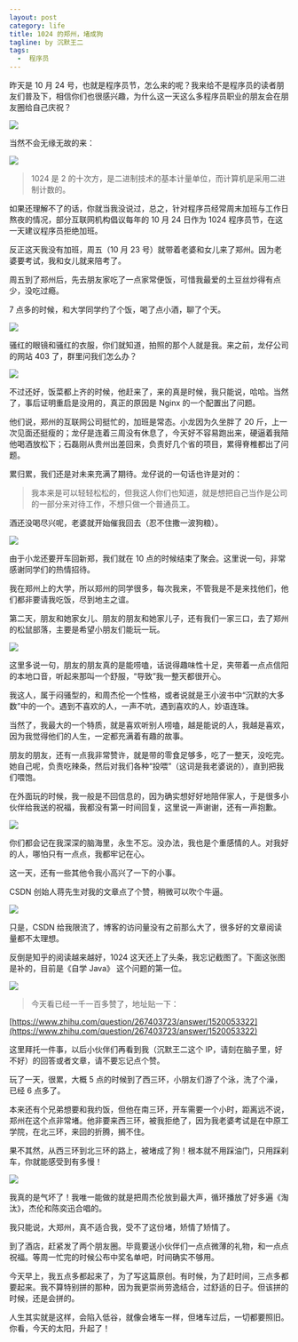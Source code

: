 ```yaml
---
layout: post
category: life
title: 1024 的郑州，堵成狗
tagline: by 沉默王二
tags: 
  -  程序员
---
```



昨天是 10 月 24 号，也就是程序员节，怎么来的呢？我来给不是程序员的读者朋友们普及下，相信你们也很感兴趣，为什么这一天这么多程序员职业的朋友会在朋友圈给自己庆祝？



<!--more-->

![](https://upload-images.jianshu.io/upload_images/1179389-81e75232df0cee84.png?imageMogr2/auto-orient/strip%7CimageView2/2/w/1240)

当然不会无缘无故的来：

![](https://upload-images.jianshu.io/upload_images/1179389-1d09b38ee696bd63.png?imageMogr2/auto-orient/strip%7CimageView2/2/w/1240)

>1024 是 2 的十次方，是二进制技术的基本计量单位，而计算机是采用二进制计数的。

如果还理解不了的话，你就当我没说过，总之，针对程序员经常周末加班与工作日熬夜的情况，部分互联网机构倡议每年的 10 月 24 日作为 1024 程序员节，在这一天建议程序员拒绝加班。

反正这天我没有加班，周五（10 月 23 号）就带着老婆和女儿来了郑州。因为老婆要考试，我和女儿就来陪考了。

周五到了郑州后，先去朋友家吃了一点家常便饭，可惜我最爱的土豆丝炒得有点少，没吃过瘾。

7 点多的时候，和大学同学约了个饭，喝了点小酒，聊了个天。

![](https://upload-images.jianshu.io/upload_images/1179389-721ddea9368ad235.png?imageMogr2/auto-orient/strip%7CimageView2/2/w/1240)

骚红的眼镜和骚红的衣服，你们就知道，拍照的那个人就是我。来之前，龙仔公司的网站 403 了，群里问我们怎么办？

![](https://upload-images.jianshu.io/upload_images/1179389-9000d53279fe8ae1.png?imageMogr2/auto-orient/strip%7CimageView2/2/w/1240)

不过还好，饭菜都上齐的时候，他赶来了，来的真是时候，我只能说，哈哈。当然了，事后证明重启是没用的，真正的原因是 Nginx 的一个配置出了问题。

他们说，郑州的互联网公司挺忙的，加班是常态。小龙因为久坐胖了 20 斤，上一次见面还挺瘦的；龙仔是连着三周没有休息了，今天好不容易跑出来，硬逼着我陪他喝酒放松下；石磊刚从贵州出差回来，负责好几个省的项目，累得脊椎都出了问题。

累归累，我们还是对未来充满了期待。龙仔说的一句话也许是对的：

>我本来是可以轻轻松松的，但我这人你们也知道，就是想把自己当作是公司的一部分来对待工作，不想只做一个普通员工。

酒还没喝尽兴呢，老婆就开始催我回去（忍不住撒一波狗粮）。

![](https://upload-images.jianshu.io/upload_images/1179389-265a9d64b5260f38.png?imageMogr2/auto-orient/strip%7CimageView2/2/w/1240)

由于小龙还要开车回新郑，我们就在 10 点的时候结束了聚会。这里说一句，非常感谢同学们的热情招待。

我在郑州上的大学，所以郑州的同学很多，每次我来，不管我是不是来找他们，他们都非要请我吃饭，尽到地主之谊。

第二天，朋友和她家女儿、朋友的朋友和她家儿子，还有我们一家三口，去了郑州的松鼠部落，主要是希望小朋友们能玩一玩。

![](https://upload-images.jianshu.io/upload_images/1179389-952132617f2bd21a.png?imageMogr2/auto-orient/strip%7CimageView2/2/w/1240)

这里多说一句，朋友的朋友真的是能唠嗑，话说得趣味性十足，夹带着一点点信阳的本地口音，听起来那叫一个舒服，“导致”我一整天都很开心。

我这人，属于闷骚型的，和周杰伦一个性格，或者说就是王小波书中“沉默的大多数”中的一个。遇到不喜欢的人，一声不吭，遇到喜欢的人，妙语连珠。

当然了，我最大的一个特质，就是喜欢听别人唠嗑，越是能说的人，我越是喜欢，因为我觉得他们的人生，一定都充满着有趣的故事。

朋友的朋友，还有一点我非常赞许，就是带的零食足够多，吃了一整天，没吃完。她自己呢，负责吃辣条，然后对我们各种“投喂”（这词是我老婆说的），直到把我们喂饱。

在外面玩的时候，我一般是不回信息的，因为确实想好好地陪伴家人，于是很多小伙伴给我送的祝福，我都没有第一时间回复，这里说一声谢谢，还有一声抱歉。

![](https://upload-images.jianshu.io/upload_images/1179389-a3b6e32feb175bc2.png?imageMogr2/auto-orient/strip%7CimageView2/2/w/1240)

你们都会记在我深深的脑海里，永生不忘。没办法，我也是个重感情的人。对我好的人，哪怕只有一点点，我都牢记在心。

这一天，还有一些其他令我小高兴了一下的小事。

CSDN 创始人蒋先生对我的文章点了个赞，稍微可以吹个牛逼。

![](https://upload-images.jianshu.io/upload_images/1179389-1220585a7f274eea.png?imageMogr2/auto-orient/strip%7CimageView2/2/w/1240)

只是，CSDN 给我限流了，博客的访问量没有之前那么大了，很多好的文章阅读量都不太理想。

反倒是知乎的阅读越来越好，1024 这天还上了头条，我忘记截图了。下面这张图是补的，目前是《自学 Java》 这个问题的第一位。

![](https://upload-images.jianshu.io/upload_images/1179389-bedae28ecd0d47db.png?imageMogr2/auto-orient/strip%7CimageView2/2/w/1240)

>今天看已经一千一百多赞了，地址贴一下：

[https://www.zhihu.com/question/267403723/answer/1520053322](https://www.zhihu.com/question/267403723/answer/1520053322)

这里拜托一件事，以后小伙伴们再看到我（沉默王二这个 IP，请刻在脑子里，好不好）的回答或者文章，请不要忘记点个赞。

玩了一天，很累，大概 5 点的时候到了西三环，小朋友们游了个泳，洗了个澡，已经 6 点多了。

本来还有个兄弟想要和我约饭，但他在南三环，开车需要一个小时，距离远不说，郑州在这个点非常堵。他非要来西三环，被我拒绝了，因为我老婆考试是在中原工学院，在北三环，来回的折腾，搁不住。

果不其然，从西三环到北三环的路上，被堵成了狗！根本就不用踩油门，只用踩刹车，你就能感受到有多慢！

![](https://upload-images.jianshu.io/upload_images/1179389-c3b99258c2b17984.png?imageMogr2/auto-orient/strip%7CimageView2/2/w/1240)

我真的是气坏了！我唯一能做的就是把周杰伦放到最大声，循环播放了好多遍《淘汰》，杰伦和陈奕迅合唱的。

我只能说，大郑州，真不适合我，受不了这份堵，矫情了矫情了。

到了酒店，赶紧发了两个朋友圈。毕竟要送小伙伴们一点点微薄的礼物，和一点点祝福。等周一忙完的时候公布中奖名单吧，时间确实不够用。

今天早上，我五点多都起来了，为了写这篇原创。有时候，为了赶时间，三点多都要起来。我不算特别拼的那种，因为我更崇尚劳逸结合，过舒适的日子。但该拼的时候，还是会拼的。

人生其实就是这样，会陷入低谷，就像会堵车一样，但堵车过后，一切都要照旧。你看，今天的太阳，升起了！